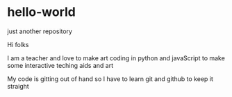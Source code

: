# hello-world
just another repository

Hi folks

I am a teacher and love to make art
coding in python and javaScript to make some interactive teching aids and art

My code is gitting out of hand so I have to learn git and github to keep it straight
